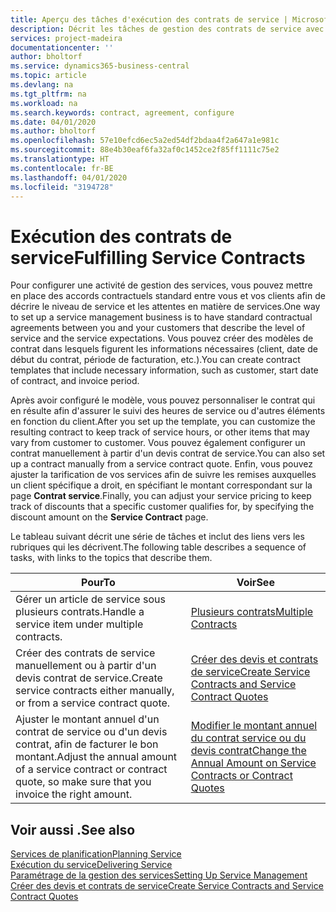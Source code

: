 ```yaml
---
title: Aperçu des tâches d'exécution des contrats de service | Microsoft Docs
description: Décrit les tâches de gestion des contrats de service avec les clients.
services: project-madeira
documentationcenter: ''
author: bholtorf
ms.service: dynamics365-business-central
ms.topic: article
ms.devlang: na
ms.tgt_pltfrm: na
ms.workload: na
ms.search.keywords: contract, agreement, configure
ms.date: 04/01/2020
ms.author: bholtorf
ms.openlocfilehash: 57e10efcd6ec5a2ed54df2bdaa4f2a647a1e981c
ms.sourcegitcommit: 88e4b30eaf6fa32af0c1452ce2f85ff1111c75e2
ms.translationtype: HT
ms.contentlocale: fr-BE
ms.lasthandoff: 04/01/2020
ms.locfileid: "3194728"
---
```

# <a name="fulfilling-service-contracts"></a><span data-ttu-id="c3f76-103">Exécution des contrats de service</span><span class="sxs-lookup"><span data-stu-id="c3f76-103">Fulfilling Service Contracts</span></span> 
<span data-ttu-id="c3f76-104">Pour configurer une activité de gestion des services, vous pouvez mettre en place des accords contractuels standard entre vous et vos clients afin de décrire le niveau de service et les attentes en matière de services.</span><span class="sxs-lookup"><span data-stu-id="c3f76-104">One way to set up a service management business is to have standard contractual agreements between you and your customers that describe the level of service and the service expectations.</span></span> <span data-ttu-id="c3f76-105">Vous pouvez créer des modèles de contrat dans lesquels figurent les informations nécessaires (client, date de début du contrat, période de facturation, etc.).</span><span class="sxs-lookup"><span data-stu-id="c3f76-105">You can create contract templates that include necessary information, such as customer, start date of contract, and invoice period.</span></span>  
  
<span data-ttu-id="c3f76-106">Après avoir configuré le modèle, vous pouvez personnaliser le contrat qui en résulte afin d'assurer le suivi des heures de service ou d'autres éléments en fonction du client.</span><span class="sxs-lookup"><span data-stu-id="c3f76-106">After you set up the template, you can customize the resulting contract to keep track of service hours, or other items that may vary from customer to customer.</span></span> <span data-ttu-id="c3f76-107">Vous pouvez également configurer un contrat manuellement à partir d'un devis contrat de service.</span><span class="sxs-lookup"><span data-stu-id="c3f76-107">You can also set up a contract manually from a service contract quote.</span></span> <span data-ttu-id="c3f76-108">Enfin, vous pouvez ajuster la tarification de vos services afin de suivre les remises auxquelles un client spécifique a droit, en spécifiant le montant correspondant sur la page **Contrat service**.</span><span class="sxs-lookup"><span data-stu-id="c3f76-108">Finally, you can adjust your service pricing to keep track of discounts that a specific customer qualifies for, by specifying the discount amount on the **Service Contract** page.</span></span>  

<span data-ttu-id="c3f76-109">Le tableau suivant décrit une série de tâches et inclut des liens vers les rubriques qui les décrivent.</span><span class="sxs-lookup"><span data-stu-id="c3f76-109">The following table describes a sequence of tasks, with links to the topics that describe them.</span></span>   
  
|<span data-ttu-id="c3f76-110">**Pour**</span><span class="sxs-lookup"><span data-stu-id="c3f76-110">**To**</span></span>|<span data-ttu-id="c3f76-111">**Voir**</span><span class="sxs-lookup"><span data-stu-id="c3f76-111">**See**</span></span>|  
|------------|-------------|  
|<span data-ttu-id="c3f76-112">Gérer un article de service sous plusieurs contrats.</span><span class="sxs-lookup"><span data-stu-id="c3f76-112">Handle a service item under multiple contracts.</span></span> | [<span data-ttu-id="c3f76-113">Plusieurs contrats</span><span class="sxs-lookup"><span data-stu-id="c3f76-113">Multiple Contracts</span></span>](service-multiple-contracts.md)|  
|<span data-ttu-id="c3f76-114">Créer des contrats de service manuellement ou à partir d'un devis contrat de service.</span><span class="sxs-lookup"><span data-stu-id="c3f76-114">Create service contracts either manually, or from a service contract quote.</span></span>| [<span data-ttu-id="c3f76-115">Créer des devis et contrats de service</span><span class="sxs-lookup"><span data-stu-id="c3f76-115">Create Service Contracts and Service Contract Quotes</span></span>](service-how-to-create-service-contracts-and-service-contract-quotes.md)|
|<span data-ttu-id="c3f76-116">Ajuster le montant annuel d'un contrat de service ou d'un devis contrat, afin de facturer le bon montant.</span><span class="sxs-lookup"><span data-stu-id="c3f76-116">Adjust the annual amount of a service contract or contract quote, so make sure that you invoice the right amount.</span></span>|[<span data-ttu-id="c3f76-117">Modifier le montant annuel du contrat service ou du devis contrat</span><span class="sxs-lookup"><span data-stu-id="c3f76-117">Change the Annual Amount on Service Contracts or Contract Quotes</span></span>](service-how-to-change-the-annual-amount-on-service-contracts-or-contract-quotes.md)|

## <a name="see-also"></a><span data-ttu-id="c3f76-118">Voir aussi .</span><span class="sxs-lookup"><span data-stu-id="c3f76-118">See also</span></span>
[<span data-ttu-id="c3f76-119">Services de planification</span><span class="sxs-lookup"><span data-stu-id="c3f76-119">Planning Service</span></span>](service-plan-service.md)  
[<span data-ttu-id="c3f76-120">Exécution du service</span><span class="sxs-lookup"><span data-stu-id="c3f76-120">Delivering Service</span></span>](service-deliver-service.md)  
[<span data-ttu-id="c3f76-121">Paramétrage de la gestion des services</span><span class="sxs-lookup"><span data-stu-id="c3f76-121">Setting Up Service Management</span></span>](service-setup-service.md)  
[<span data-ttu-id="c3f76-122">Créer des devis et contrats de service</span><span class="sxs-lookup"><span data-stu-id="c3f76-122">Create Service Contracts and Service Contract Quotes</span></span>](service-how-to-create-service-contracts-and-service-contract-quotes.md)  
